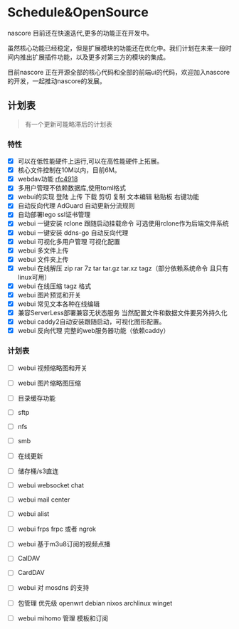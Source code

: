 # Schedule&OpenSource

nascore 目前还在快速迭代,更多的功能正在开发中。

虽然核心功能已经稳定，但是扩展模块的功能还在优化中。我们计划在未来一段时间内推出扩展插件功能，以及更多对第三方的模块的集成。

目前nascore 正在开源全部的核心代码和全部的前端ui的代码，欢迎加入nascore的开发，一起推动nascore的发展。

## 计划表

> 有一个更新可能略滞后的计划表

### 特性

- [x] 可以在低性能硬件上运行,可以在高性能硬件上拓展。
- [x] 核心文件控制在10M以内，目前6M。
- [x] webdav功能 [rfc4918](https://datatracker.ietf.org/doc/html/rfc4918)
- [x] 多用户管理不依赖数据库,使用toml格式
- [x] webui的实现 登陆 上传 下载 剪切 复制 文本编辑 粘贴板 右键功能
- [x] 自动反向代理 AdGuard 自动更新分流规则
- [x] 自动部署lego ssl证书管理
- [x] webui 一键安装 rclone 跟随启动挂载命令 可选使用rclone作为后端文件系统
- [x] webui 一键安装 ddns-go 自动反向代理
- [x] webui 可视化多用户管理 可视化配置
- [x] webui 多文件上传
- [x] webui 文件夹上传
- [x] webui 在线解压 zip rar 7z tar tar.gz tar.xz tagz（部分依赖系统命令 且只有linux可用）
- [x] webui 在线压缩 tagz 格式
- [x] webui 图片预览和开关
- [x] webui 常见文本各种在线编辑
- [x] 兼容ServerLess部署兼容无状态服务 当然配置文件和数据文件要另外持久化
- [x] webui caddy2自动安装跟随启动，可视化图形配置。
- [x] webui 反向代理 完整的web服务器功能（依赖caddy）

### 计划表

- [ ] webui 视频缩略图和开关
- [ ] webui 图片缩略图压缩
- [ ] 目录缓存功能
- [ ] sftp
- [ ] nfs
- [ ] smb
- [ ] 在线更新
- [ ] 储存桶/s3直连

- [ ] webui websocket chat
- [ ] webui mail center
- [ ] webui alist
- [ ] webui frps frpc 或者 ngrok
- [ ] webui 基于m3u8订阅的视频点播
- [ ] CalDAV
- [ ] CardDAV
- [ ] webui 对 mosdns 的支持
- [ ] 包管理 优先级 openwrt debian nixos archlinux winget
- [ ] webui mihomo 管理 模板和订阅
